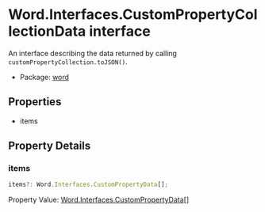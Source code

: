 # Word.Interfaces.CustomPropertyCollectionData interface

An interface describing the data returned by calling `customPropertyCollection.toJSON()`.

- Package: [word](/en-us/javascript/api/word)

## Properties

- items

## Property Details

### items

```typescript
items?: Word.Interfaces.CustomPropertyData[];
```

Property Value: [Word.Interfaces.CustomPropertyData](/en-us/javascript/api/word/word.interfaces.custompropertydata)[]